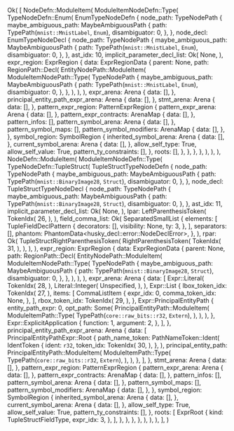Ok(
    [
        NodeDefn::ModuleItem(
            ModuleItemNodeDefn::Type(
                TypeNodeDefn::Enum(
                    EnumTypeNodeDefn {
                        node_path: TypeNodePath {
                            maybe_ambiguous_path: MaybeAmbiguousPath {
                                path: TypePath(`mnist::MnistLabel`, `Enum`),
                                disambiguator: 0,
                            },
                        },
                        node_decl: EnumTypeNodeDecl {
                            node_path: TypeNodePath {
                                maybe_ambiguous_path: MaybeAmbiguousPath {
                                    path: TypePath(`mnist::MnistLabel`, `Enum`),
                                    disambiguator: 0,
                                },
                            },
                            ast_idx: 10,
                            implicit_parameter_decl_list: Ok(
                                None,
                            ),
                            expr_region: ExprRegion {
                                data: ExprRegionData {
                                    parent: None,
                                    path: RegionPath::Decl(
                                        EntityNodePath::ModuleItem(
                                            ModuleItemNodePath::Type(
                                                TypeNodePath {
                                                    maybe_ambiguous_path: MaybeAmbiguousPath {
                                                        path: TypePath(`mnist::MnistLabel`, `Enum`),
                                                        disambiguator: 0,
                                                    },
                                                },
                                            ),
                                        ),
                                    ),
                                    expr_arena: Arena {
                                        data: [],
                                    },
                                    principal_entity_path_expr_arena: Arena {
                                        data: [],
                                    },
                                    stmt_arena: Arena {
                                        data: [],
                                    },
                                    pattern_expr_region: PatternExprRegion {
                                        pattern_expr_arena: Arena {
                                            data: [],
                                        },
                                        pattern_expr_contracts: ArenaMap {
                                            data: [],
                                        },
                                        pattern_infos: [],
                                        pattern_symbol_arena: Arena {
                                            data: [],
                                        },
                                        pattern_symbol_maps: [],
                                        pattern_symbol_modifiers: ArenaMap {
                                            data: [],
                                        },
                                    },
                                    symbol_region: SymbolRegion {
                                        inherited_symbol_arena: Arena {
                                            data: [],
                                        },
                                        current_symbol_arena: Arena {
                                            data: [],
                                        },
                                        allow_self_type: True,
                                        allow_self_value: True,
                                        pattern_ty_constraints: [],
                                    },
                                    roots: [],
                                },
                            },
                        },
                    },
                ),
            ),
        ),
        NodeDefn::ModuleItem(
            ModuleItemNodeDefn::Type(
                TypeNodeDefn::TupleStruct(
                    TupleStructTypeNodeDefn {
                        node_path: TypeNodePath {
                            maybe_ambiguous_path: MaybeAmbiguousPath {
                                path: TypePath(`mnist::BinaryImage28`, `Struct`),
                                disambiguator: 0,
                            },
                        },
                        node_decl: TupleStructTypeNodeDecl {
                            node_path: TypeNodePath {
                                maybe_ambiguous_path: MaybeAmbiguousPath {
                                    path: TypePath(`mnist::BinaryImage28`, `Struct`),
                                    disambiguator: 0,
                                },
                            },
                            ast_idx: 11,
                            implicit_parameter_decl_list: Ok(
                                None,
                            ),
                            lpar: LeftParenthesisToken(
                                TokenIdx(
                                    26,
                                ),
                            ),
                            field_comma_list: Ok(
                                SeparatedSmallList {
                                    elements: [
                                        TupleFieldDeclPattern {
                                            decorators: [],
                                            visibility: None,
                                            ty: 3,
                                        },
                                    ],
                                    separators: [],
                                    phantom: PhantomData<husky_decl::error::NodeDeclError>,
                                },
                            ),
                            rpar: Ok(
                                TupleStructRightParenthesisToken(
                                    RightParenthesisToken(
                                        TokenIdx(
                                            31,
                                        ),
                                    ),
                                ),
                            ),
                            expr_region: ExprRegion {
                                data: ExprRegionData {
                                    parent: None,
                                    path: RegionPath::Decl(
                                        EntityNodePath::ModuleItem(
                                            ModuleItemNodePath::Type(
                                                TypeNodePath {
                                                    maybe_ambiguous_path: MaybeAmbiguousPath {
                                                        path: TypePath(`mnist::BinaryImage28`, `Struct`),
                                                        disambiguator: 0,
                                                    },
                                                },
                                            ),
                                        ),
                                    ),
                                    expr_arena: Arena {
                                        data: [
                                            Expr::Literal(
                                                TokenIdx(
                                                    28,
                                                ),
                                                Literal::Integer(
                                                    Unspecified,
                                                ),
                                            ),
                                            Expr::List {
                                                lbox_token_idx: TokenIdx(
                                                    27,
                                                ),
                                                items: [
                                                    CommaListItem {
                                                        expr_idx: 0,
                                                        comma_token_idx: None,
                                                    },
                                                ],
                                                rbox_token_idx: TokenIdx(
                                                    29,
                                                ),
                                            },
                                            Expr::PrincipalEntityPath {
                                                entity_path_expr: 0,
                                                opt_path: Some(
                                                    PrincipalEntityPath::ModuleItem(
                                                        ModuleItemPath::Type(
                                                            TypePath(`core::raw_bits::r32`, `Extern`),
                                                        ),
                                                    ),
                                                ),
                                            },
                                            Expr::ExplicitApplication {
                                                function: 1,
                                                argument: 2,
                                            },
                                        ],
                                    },
                                    principal_entity_path_expr_arena: Arena {
                                        data: [
                                            PrincipalEntityPathExpr::Root {
                                                path_name_token: PathNameToken::Ident(
                                                    IdentToken {
                                                        ident: `r32`,
                                                        token_idx: TokenIdx(
                                                            30,
                                                        ),
                                                    },
                                                ),
                                                principal_entity_path: PrincipalEntityPath::ModuleItem(
                                                    ModuleItemPath::Type(
                                                        TypePath(`core::raw_bits::r32`, `Extern`),
                                                    ),
                                                ),
                                            },
                                        ],
                                    },
                                    stmt_arena: Arena {
                                        data: [],
                                    },
                                    pattern_expr_region: PatternExprRegion {
                                        pattern_expr_arena: Arena {
                                            data: [],
                                        },
                                        pattern_expr_contracts: ArenaMap {
                                            data: [],
                                        },
                                        pattern_infos: [],
                                        pattern_symbol_arena: Arena {
                                            data: [],
                                        },
                                        pattern_symbol_maps: [],
                                        pattern_symbol_modifiers: ArenaMap {
                                            data: [],
                                        },
                                    },
                                    symbol_region: SymbolRegion {
                                        inherited_symbol_arena: Arena {
                                            data: [],
                                        },
                                        current_symbol_arena: Arena {
                                            data: [],
                                        },
                                        allow_self_type: True,
                                        allow_self_value: True,
                                        pattern_ty_constraints: [],
                                    },
                                    roots: [
                                        ExprRoot {
                                            kind: TupleStructFieldType,
                                            expr_idx: 3,
                                        },
                                    ],
                                },
                            },
                        },
                    },
                ),
            ),
        ),
    ],
)